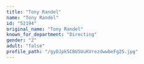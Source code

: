 ```yaml
---
title: "Tony Randel"
name: "Tony Randel"
id: "52194"
original_name: "Tony Randel"
known_for_department: "Directing"
gender: "2"
adult: "false"
profile_path: "/gyDJpk5CBU5UuKVrezdwwbeFg25.jpg"
---
```

